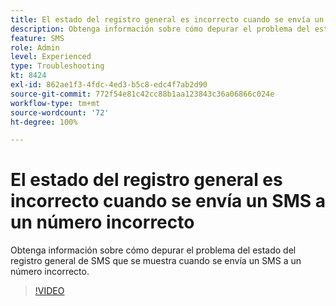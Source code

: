 ```yaml
---
title: El estado del registro general es incorrecto cuando se envía un SMS a un número incorrecto
description: Obtenga información sobre cómo depurar el problema del estado del registro general de SMS que se muestra cuando se envía un SMS a un número incorrecto.
feature: SMS
role: Admin
level: Experienced
type: Troubleshooting
kt: 8424
exl-id: 862ae1f3-4fdc-4ed3-b5c8-edc4f7ab2d90
source-git-commit: 772f54e81c42cc88b1aa123843c36a06866c024e
workflow-type: tm+mt
source-wordcount: '72'
ht-degree: 100%

---
```


# El estado del registro general es incorrecto cuando se envía un SMS a un número incorrecto

Obtenga información sobre cómo depurar el problema del estado del registro general de SMS que se muestra cuando se envía un SMS a un número incorrecto.

>[!VIDEO](https://video.tv.adobe.com/v/335980?quality=12)
